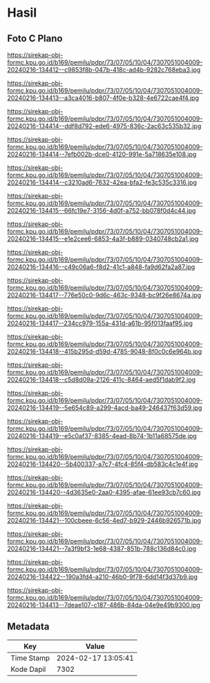 # Hasil

## Foto C Plano

https://sirekap-obj-formc.kpu.go.id/b169/pemilu/pdpr/73/07/05/10/04/7307051004009-20240216-134412--c9853f8b-047b-418c-ad4b-9282c768eba3.jpg

https://sirekap-obj-formc.kpu.go.id/b169/pemilu/pdpr/73/07/05/10/04/7307051004009-20240216-134413--a3ca4016-b807-4f0e-b328-4e6722cae4f4.jpg

https://sirekap-obj-formc.kpu.go.id/b169/pemilu/pdpr/73/07/05/10/04/7307051004009-20240216-134414--ddf8d792-ede6-4975-836c-2ac63c535b32.jpg

https://sirekap-obj-formc.kpu.go.id/b169/pemilu/pdpr/73/07/05/10/04/7307051004009-20240216-134414--7efb002b-dce0-4120-991e-5a718635e108.jpg

https://sirekap-obj-formc.kpu.go.id/b169/pemilu/pdpr/73/07/05/10/04/7307051004009-20240216-134414--c3210ad6-7632-42ea-bfa2-fe3c535c3316.jpg

https://sirekap-obj-formc.kpu.go.id/b169/pemilu/pdpr/73/07/05/10/04/7307051004009-20240216-134415--66fc19e7-3156-4d0f-a752-bb078f0d4c44.jpg

https://sirekap-obj-formc.kpu.go.id/b169/pemilu/pdpr/73/07/05/10/04/7307051004009-20240216-134415--e1e2cee6-6853-4a3f-b889-0340748cb2a1.jpg

https://sirekap-obj-formc.kpu.go.id/b169/pemilu/pdpr/73/07/05/10/04/7307051004009-20240216-134416--c49c06a6-f8d2-41c1-a848-fa9d62fa2a87.jpg

https://sirekap-obj-formc.kpu.go.id/b169/pemilu/pdpr/73/07/05/10/04/7307051004009-20240216-134417--776e50c0-9d6c-463c-9348-bc9f26e8674a.jpg

https://sirekap-obj-formc.kpu.go.id/b169/pemilu/pdpr/73/07/05/10/04/7307051004009-20240216-134417--234cc979-155a-431d-a61b-95f013faaf95.jpg

https://sirekap-obj-formc.kpu.go.id/b169/pemilu/pdpr/73/07/05/10/04/7307051004009-20240216-134418--415b295d-d59d-4785-9048-8f0c0c6e964b.jpg

https://sirekap-obj-formc.kpu.go.id/b169/pemilu/pdpr/73/07/05/10/04/7307051004009-20240216-134418--c5d8d09a-2126-411c-8464-aed5f1dab9f2.jpg

https://sirekap-obj-formc.kpu.go.id/b169/pemilu/pdpr/73/07/05/10/04/7307051004009-20240216-134419--5e654c89-a299-4acd-ba49-246437f63d59.jpg

https://sirekap-obj-formc.kpu.go.id/b169/pemilu/pdpr/73/07/05/10/04/7307051004009-20240216-134419--e5c0af37-8385-4ead-8b74-1b11a68575de.jpg

https://sirekap-obj-formc.kpu.go.id/b169/pemilu/pdpr/73/07/05/10/04/7307051004009-20240216-134420--5b400337-a7c7-4fc4-85f4-db583c4c1e4f.jpg

https://sirekap-obj-formc.kpu.go.id/b169/pemilu/pdpr/73/07/05/10/04/7307051004009-20240216-134420--4d3635e0-2aa0-4395-afae-61ee93cb7c60.jpg

https://sirekap-obj-formc.kpu.go.id/b169/pemilu/pdpr/73/07/05/10/04/7307051004009-20240216-134421--100cbeee-6c56-4ed7-b929-2446b926571b.jpg

https://sirekap-obj-formc.kpu.go.id/b169/pemilu/pdpr/73/07/05/10/04/7307051004009-20240216-134421--7a3f9bf3-1e68-4387-851b-788c136d84c0.jpg

https://sirekap-obj-formc.kpu.go.id/b169/pemilu/pdpr/73/07/05/10/04/7307051004009-20240216-134422--190a3fd4-a210-46b0-9f78-6dd14f3d37b9.jpg

https://sirekap-obj-formc.kpu.go.id/b169/pemilu/pdpr/73/07/05/10/04/7307051004009-20240216-134413--7deae107-c187-486b-84da-04e9e49b9300.jpg


## Metadata

| Key        | Value               |
| ---------- | ------------------- |
| Time Stamp | 2024-02-17 13:05:41 |
| Kode Dapil | 7302                |



